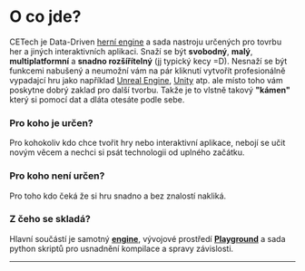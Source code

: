# O co jde?

CETech je Data-Driven [herní engine](https://en.wikipedia.org/wiki/Game_engine) a sada nastroju určených pro
tovrbu her a jiných interaktivních aplikaci. Snaží se být **svobodný**, **malý**, **multiplatformní** a
**snadno rozšířítelný** (jj typický kecy =D). Nesnaží se být funkcemi nabušený a neumožní vám na pár kliknutí vytvořít
profesionálně vypadajcí hru jako například [Unreal Engine][unreal_engine], [Unity][unity3d] atp. ale místo toho vám
poskytne dobrý zaklad pro další tvorbu. Takže je to vlstně takový **"kámen"** který si pomocí dat a dláta
otesáte podle sebe.

### Pro koho je určen?

Pro kohokoliv kdo chce tvořit hry nebo interaktivní aplikace, nebojí se učit novým věcem a nechci si psát technologii od
uplného začátku.

### Pro koho není určen?

Pro toho kdo čeká že si hru snadno a bez znalostí nakliká.

### Z čeho se skladá?

Hlavní součástí je samotný [**engine**][engine], vývojové prostředí [**Playground**][playground] a sada python skriptů
pro usnadnění kompilace a spravy závislosti.

---

[unreal_engine]: https://www.unrealengine.com
[unity3d]: https://unity3d.com
[cryengine]: https:/www.cryengine.com
[stingray]: http://www.autodesk.com/products/stingray/overview
[playground]: playground/overview.md
[engine]: engine/overview.md